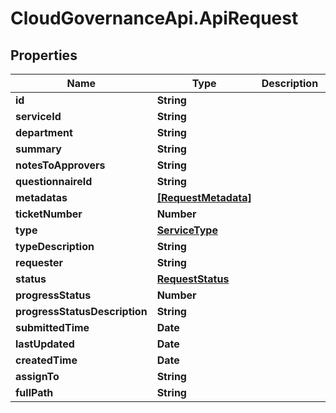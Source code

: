 # CloudGovernanceApi.ApiRequest

## Properties

Name | Type | Description | Notes
------------ | ------------- | ------------- | -------------
**id** | **String** |  | [optional] 
**serviceId** | **String** |  | [optional] 
**department** | **String** |  | [optional] 
**summary** | **String** |  | [optional] 
**notesToApprovers** | **String** |  | [optional] 
**questionnaireId** | **String** |  | [optional] 
**metadatas** | [**[RequestMetadata]**](RequestMetadata.md) |  | [optional] 
**ticketNumber** | **Number** |  | [optional] 
**type** | [**ServiceType**](ServiceType.md) |  | [optional] 
**typeDescription** | **String** |  | [optional] 
**requester** | **String** |  | [optional] 
**status** | [**RequestStatus**](RequestStatus.md) |  | [optional] 
**progressStatus** | **Number** |  | [optional] 
**progressStatusDescription** | **String** |  | [optional] 
**submittedTime** | **Date** |  | [optional] 
**lastUpdated** | **Date** |  | [optional] 
**createdTime** | **Date** |  | [optional] 
**assignTo** | **String** |  | [optional] 
**fullPath** | **String** |  | [optional] 


